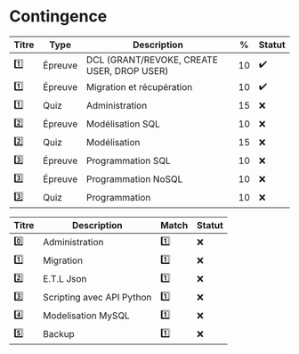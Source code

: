 # Contingence


| Titre | Type    | Description                                         | % | Statut           |
|-------|---------|-----------------------------------------------------|---|------------------|
| :one: | Épreuve | DCL (GRANT/REVOKE, CREATE USER, DROP USER)          | 10|:heavy_check_mark:|
| :one: | Épreuve | Migration et récupération                           | 10|:heavy_check_mark:|
| :one: | Quiz    | Administration                                      | 15|:x:|
| :two: | Épreuve | Modélisation SQL                                    | 10|:x:|
| :two: | Quiz    | Modélisation                                        | 15|:x:|
|:three:|Épreuve  | Programmation SQL                                   | 10|:x:|
|:three:|Épreuve  | Programmation NoSQL                                 | 10|:x:|
|:three:| Quiz    | Programmation                                       | 10|:x:|

| Titre | Description                                         | Match | Statut           |
|-------|-----------------------------------------------------|-------|------------------|
| :zero:| Administration                                      | :one: |:x:|
| :one: | Migration                                           | :one: |:x:|
| :two: | E.T.L Json                                          | :one: |:x:|
|:three:| Scripting avec API Python                           | :one: |:x:|
| :four:| Modelisation MySQL                                  | :one: |:x:|
| :five:| Backup                                              | :one: |:x:|
